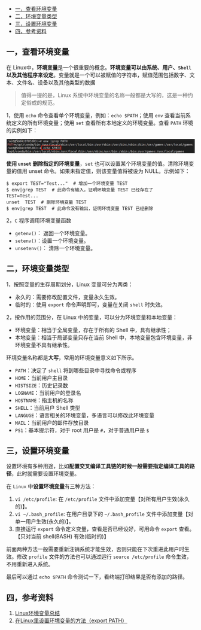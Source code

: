 - [一，查看环境变量](#一查看环境变量)
- [二，环境变量类型](#二环境变量类型)
- [三，设置环境变量](#三设置环境变量)
- [四，参考资料](#四参考资料)

## 一，查看环境变量

在 Linux中，**环境变量**是一个很重要的概念。**环境变量可以由系统、用户、`Shell` 以及其他程序来设定**。变量就是一个可以被赋值的字符串，赋值范围包括数字、文本、文件名、设备以及其他类型的数据
> 值得一提的是，Linux 系统中环境变量的名称一般都是大写的，这是一种约定俗成的规范。

1，使用 `echo` 命令查看单个环境变量，例如：`echo $PATH`；使用 `env` 查看当前系统定义的所有环境变量；使用 `set` 查看所有本地定义的环境变量。查看 `PATH` 环境的实例如下：

![PATH环境](../../data/images/PATH环境.png)

**使用 `unset` 删除指定的环境变量**，`set` 也可以设置某个环境变量的值。清除环境变量的值用 unset 命令。如果未指定值，则该变量值将被设为 NULL。示例如下：

```shell
$ export TEST="Test..."  # 增加一个环境变量 TEST
$ env|grep TEST  # 此命令有输入，证明环境变量 TEST 已经存在了
TEST=Test...
unset  TEST  # 删除环境变量 TEST
$ env|grep TEST  # 此命令没有输出，证明环境变量 TEST 已经删除
```

2，`C` 程序调用环境变量函数

+ `getenv()`： 返回一个环境变量。
+ `setenv()`：设置一个环境变量。
+ `unsetenv()`： 清除一个环境变量。

## 二，环境变量类型

1，按照变量的生存周期划分，Linux 变量可分为两类：

+ 永久的：需要修改配置文件，变量永久生效。
+ 临时的：使用 `export` 命令声明即可，变量在关闭 `shell` 时失效。

2，按作用的范围分，在 Linux 中的变量，可以分为环境变量和本地变量：

+ 环境变量：相当于全局变量，存在于所有的 Shell 中，具有继承性；
+ 本地变量：相当于局部变量只存在当前 Shell 中，本地变量包含环境变量，非环境变量不具有继承性。

环境变量名称都是**大写**，常用的环境变量意义如下所示。

+ `PATH`：决定了 `shell` 将到哪些目录中寻找命令或程序
+ `HOME`：当前用户主目录
+ `HISTSIZE`：历史记录数
+ `LOGNAME`：当前用户的登录名
+ `HOSTNAME`：指主机的名称
+ `SHELL`：当前用户 Shell 类型
+ `LANGUGE`：语言相关的环境变量，多语言可以修改此环境变量
+ `MAIL`：当前用户的邮件存放目录
+ `PS1`：基本提示符，对于 root 用户是 `#`，对于普通用户是 `$`

## 三，设置环境变量

设置环境有多种用途，比如**配置交叉编译工具链的时候一般需要指定编译工具的路径**，此时就需要设置环境变量。

在 `Linux` 中**设置环境变量**有三种方法：

1. `vi /etc/profile`: 在 `/etc/profile` 文件中添加变量【对所有用户生效(永久的)】。
2. `vi ~/.bash_profile`: 在用户目录下的 `~/.bash_profile` 文件中添加变量【对单一用户生效(永久的)】。
3. 直接运行 `export` 命令定义变量，查看是否已经设好，可用命令 `export` 查看。【只对当前 shell(BASH) 有效(临时的)】

前面两种方法一般需要重新注销系统才能生效，否则只能在下次重进此用户时生效。修改 `profile` 文件的方法也可以通过运行 `source /etc/profile` 命令生效，不用重新进入系统。

最后可以通过 `echo $PATH` 命令测试一下，看终端打印结果是否有添加的路径。

## 四，参考资料

1. [Linux环境变量总结](https://www.jianshu.com/p/ac2bc0ad3d74)
2. [在Linux里设置环境变量的方法（export PATH）](https://www.cnblogs.com/amboyna/archive/2008/03/08/1096024.html)